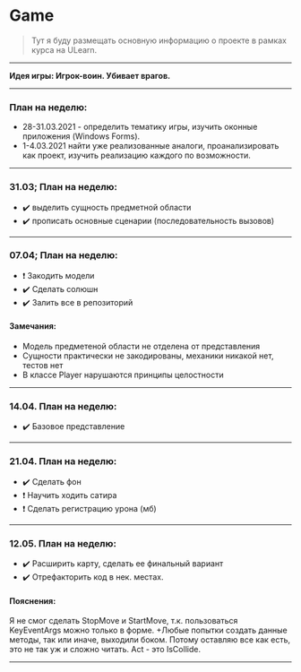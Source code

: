 # Game

> Тут я буду размещать основную информацию о проекте в рамках курса на ULearn.

---

**Идея игры: Игрок-воин. Убивает врагов.**

---

### План на неделю:
* 28-31.03.2021 - определить тематику игры, изучить оконные приложения (Windows Forms).
* 1-4.03.2021 найти уже реализованные аналоги, проанализировать как проект, изучить реализацию каждого по возможности.

---

### 31.03; План на неделю:
* :heavy_check_mark: выделить сущность предметной области
* :heavy_check_mark: прописать основные сценарии (последовательность вызовов)

---

### 07.04; План на неделю:
* :heavy_exclamation_mark: Закодить модели
* :heavy_check_mark: Сделать солюшн
* :heavy_check_mark: Залить все в репозиторий

#### Замечания:
* Модель предметеной области не отделена от представления
* Сущности практически не закодированы, механики никакой нет, тестов нет
* В классе Player нарушаются принципы целостности

---

### 14.04. План на неделю:
* :heavy_check_mark: Базовое представление

---

### 21.04. План на неделю:
* :heavy_check_mark: Сделать фон
* :heavy_exclamation_mark: Научить ходить сатира
* :heavy_exclamation_mark: Сделать регистрацию урона (мб)

---

### 12.05. План на неделю:
* :heavy_check_mark: Расширить карту, сделать ее финальный вариант
* :heavy_check_mark: Отрефакторить код в нек. местах.

#### Пояснения:
Я не смог сделать StopMove и StartMove, т.к. пользоваться KeyEventArgs
можно только в форме. +Любые попытки создать данные методы, так или иначе,
выходили боком. Потому оставляю все как есть, это не так уж и сложно читать.
Act - это IsCollide.

---
